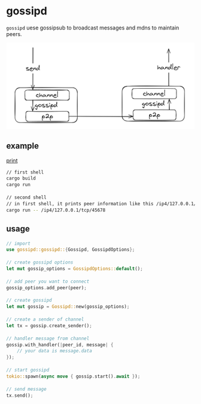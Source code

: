 # gossipd
`gossipd` uese gossipsub to broadcast messages and mdns to maintain peers.

![gossipd](docs/gossipd.png)

## example

[print](src/bin/main.rs)

```bash
// first shell
cargo build
cargo run

// second shell
// in first shell, it prints peer information like this /ip4/127.0.0.1/tcp/45678, you need to change 45678 to coresponsed id
cargo run -- /ip4/127.0.0.1/tcp/45678
```

## usage

```rust
// import
use gossipd::gossipd::{Gossipd, GossipdOptions};

// create gossipd options
let mut gossip_options = GossipdOptions::default();

// add peer you want to connect
gossip_options.add_peer(peer);

// create gossipd
let mut gossip = Gossipd::new(gossip_options);

// create a sender of channel
let tx = gossip.create_sender();

// handler message from channel
gossip.with_handler(|peer_id, message| {
    // your data is message.data
});

// start gossipd
tokio::spawn(async move { gossip.start().await });

// send message
tx.send();
```
